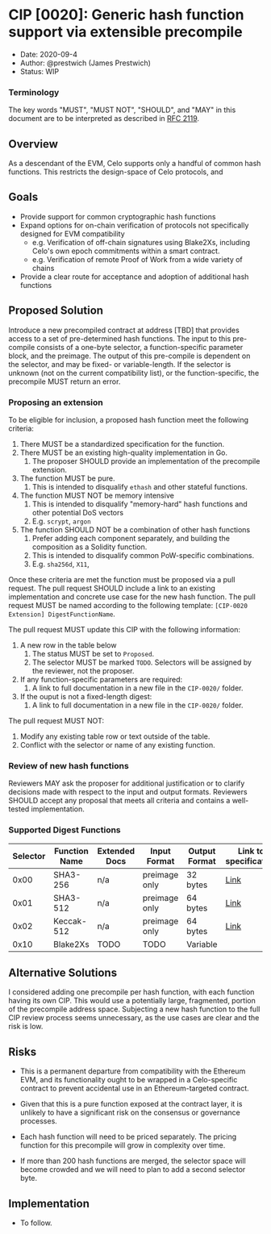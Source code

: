 # CIP [0020]: Generic hash function support via extensible precompile

- Date: 2020-09-4
- Author: @prestwich (James Prestwich)
- Status: WIP

### Terminology

The key words "MUST", "MUST NOT", "SHOULD", and "MAY" in this document are to be interpreted as described in 
[RFC 2119](https://www.rfc-editor.org/rfc/rfc2119.html).

## Overview

As a descendant of the EVM, Celo supports only a handful of common hash 
functions. This restricts the design-space of Celo protocols, and 

## Goals

- Provide support for common cryptographic hash functions
- Expand options for on-chain verification of protocols not specifically 
designed for EVM compatibility
    - e.g. Verification of off-chain signatures using Blake2Xs, including Celo's 
    own epoch commitments within a smart contract.
    - e.g. Verification of remote Proof of Work from a wide variety of chains
- Provide a clear route for acceptance and adoption of additional hash functions

## Proposed Solution

Introduce a new precompiled contract at address [TBD] that provides access to 
a set of pre-determined hash functions. The input to this pre-compile consists 
of a one-byte selector, a function-specific parameter block, and the preimage. 
The output of this pre-compile is dependent on the selector, and may be fixed- 
or variable-length. If the selector is unknown (not on the current 
compatibility list), or the function-specific, the precompile MUST return an 
error.

### Proposing an extension

To be eligible for inclusion, a proposed hash function meet the following 
criteria:

1. There MUST be a standardized specification for the function.
1. There MUST be an existing high-quality implementation in Go.
    1. The proposer SHOULD provide an implementation of the precompile 
    extension.
1. The function MUST be pure.
    1. This is intended to disqualify `ethash` and other stateful functions.
1. The function MUST NOT be memory intensive
    1. This is intended to disqualify "memory-hard" hash functions and other 
    potential DoS vectors
    1. E.g. `scrypt`, `argon`
1. The function SHOULD NOT be a combination of other hash functions
    1. Prefer adding each component separately, and building the composition
    as a Solidity function.
    1. This is intended to disqualify common PoW-specific combinations.
    1. E.g. `sha256d`, `X11`,

Once these criteria are met the function must be proposed via a pull request. 
The pull request SHOULD include a link to an existing implementation and 
concrete use case for the new hash function. The pull request MUST be named 
according to the following template: `[CIP-0020 Extension] DigestFunctionName`.

The pull request MUST update this CIP with the following information:

1. A new row in the table below
    1. The status MUST be set to `Proposed`.
    1. The selector MUST be marked `TODO`. Selectors will be assigned by the 
    reviewer, not the proposer.
1. If any function-specific parameters are required:
    1. A link to full documentation in a new file in the `CIP-0020/` folder.
1. If the ouput is not a fixed-length digest:
    1. A link to full documentation in a new file in the `CIP-0020/` folder.


The pull request MUST NOT:

1. Modify any existing table row or text outside of the table.
1. Conflict with the selector or name of any existing function.

### Review of new hash functions

Reviewers MAY ask the proposer for additional justification or to clarify 
decisions made with respect to the input and output formats. Reviewers SHOULD 
accept any proposal that meets all criteria and contains a well-tested 
implementation.



### Supported Digest Functions

<!--
Update using https://www.tablesgenerator.com/markdown_tables
-->

| Selector | Function Name | Extended Docs | Input Format  | Output Format | Link to specification                                            | Status   |
|----------|---------------|---------------|---------------|---------------|------------------------------------------------------------------|----------|
| 0x00     | SHA3-256      | n/a           | preimage only | 32 bytes      | [Link](https://nvlpubs.nist.gov/nistpubs/FIPS/NIST.FIPS.202.pdf) | Proposed |
| 0x01     | SHA3-512      | n/a           | preimage only | 64 bytes      | [Link](https://nvlpubs.nist.gov/nistpubs/FIPS/NIST.FIPS.202.pdf) | Proposed |
| 0x02     | Keccak-512    | n/a           | preimage only | 64 bytes      | [Link](https://nvlpubs.nist.gov/nistpubs/FIPS/NIST.FIPS.202.pdf) | Proposed |
| 0x10     | Blake2Xs      | TODO          | TODO          | Variable      |                                                                  | Proposed |

## Alternative Solutions

I considered adding one precompile per hash function, with each function 
having its own CIP. This would use a potentially large, fragmented, portion
of the precompile address space. Subjecting a new hash function to the full CIP
review process seems unnecessary, as the use cases are clear and the risk is 
low.

## Risks

- This is a permanent departure from compatibility with the Ethereum EVM, and 
its functionality ought to be wrapped in a Celo-specific contract to prevent 
accidental use in an Ethereum-targeted contract.

- Given that this is a pure function exposed at the contract layer, it is 
unlikely to have a significant risk on the consensus or governance processes.

- Each hash function will need to be priced separately. The pricing function for
this precompile will grow in complexity over time.

- If more than 200 hash functions are merged, the selector space will become 
crowded and we will need to plan to add a second selector byte.

## Implementation

* To follow.
